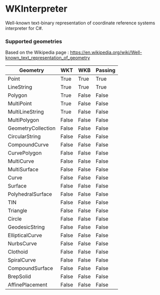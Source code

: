 # WKInterpreter
Well-known text-binary representation of coordinate reference systems interpreter for C#.

### Supported geometries

Based on the Wikipedia page : https://en.wikipedia.org/wiki/Well-known_text_representation_of_geometry

| Geometry | WKT | WKB | Passing |
| -------- | --- | --- | ------- | 
|Point|True|True|True|
|LineString|True|True|True|
|Polygon|True|False|False|
|MultiPoint|True|False|False|
|MultiLineString|True|False|False|
|MultiPolygon|False|False|False|
|GeometryCollection|False|False|False|
|CircularString|False|False|False|
|CompoundCurve|False|False|False|
|CurvePolygon|False|False|False|
|MultiCurve|False|False|False|
|MultiSurface|False|False|False|
|Curve|False|False|False|
|Surface|False|False|False|
|PolyhedralSurface|False|False|False|
|TIN|False|False|False|
|Triangle|False|False|False|
|Circle|False|False|False|
|GeodesicString|False|False|False|
|EllipticalCurve|False|False|False|
|NurbsCurve|False|False|False|
|Clothoid|False|False|False|
|SpiralCurve|False|False|False|
|CompoundSurface|False|False|False|
|BrepSolid|False|False|False|
|AffinePlacement|False|False|False|